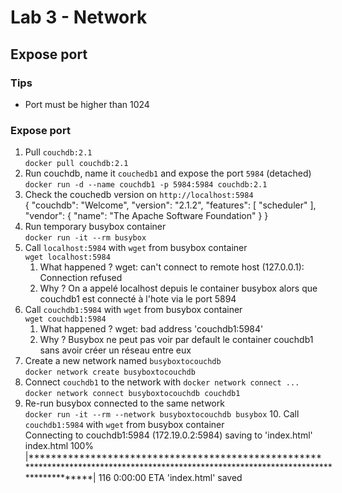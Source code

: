 # Lab 3 - Network

## Expose port

### Tips

- Port must be higher than 1024

### Expose port

1. Pull `couchdb:2.1` <br>
   `docker pull couchdb:2.1`
2. Run couchdb, name it `couchedb1` and expose the port `5984` (detached) <br>
   `docker run -d --name couchdb1 -p 5984:5984 couchdb:2.1`
3. Check the couchedb version on `http://localhost:5984` <br>
{
  "couchdb": "Welcome",
  "version": "2.1.2",
  "features": [
    "scheduler"
  ],
  "vendor": {
    "name": "The Apache Software Foundation"
  }
}
4. Run temporary busybox container <br>
   `docker run -it --rm busybox`
5. Call `localhost:5984` with `wget` from busybox container <br>
   `wget localhost:5984`
   1. What happened ?
      wget: can't connect to remote host (127.0.0.1): Connection refused
   2. Why ?
      On a appelé localhost depuis le container busybox alors que couchdb1 est connecté à l'hote via le port 5894
6. Call `couchdb1:5984` with `wget` from busybox container <br>
   `wget couchdb1:5984`
   1. What happened ?
      wget: bad address 'couchdb1:5984'
   2. Why ?
      Busybox ne peut pas voir par default le container couchdb1 sans avoir créer un réseau entre eux
7. Create a new network named `busyboxtocouchdb` <br>
   `docker network create busyboxtocouchdb`
8. Connect `couchdb1` to the network with `docker network connect ...` <br>
   `docker network connect busyboxtocouchdb couchdb1`
9. Re-run busybox connected to the same network <br>
   `docker run -it --rm --network busyboxtocouchdb busybox`
   10. Call `couchdb1:5984` with `wget` from busybox container <br>
   Connecting to couchdb1:5984 (172.19.0.2:5984)
   saving to 'index.html'
   index.html           100% |****************************************************************************************************************************************|   116  0:00:00 ETA 
   'index.html' saved
